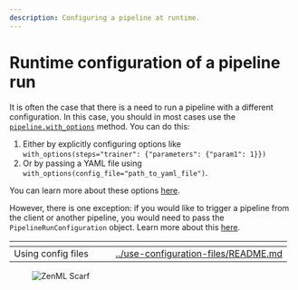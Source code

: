 ```yaml
---
description: Configuring a pipeline at runtime.
---
```


# Runtime configuration of a pipeline run

It is often the case that there is a need to run a pipeline with a different configuration.
In this case, you should in most cases use the [`pipeline.with_options`](../use-configuration-files/README.md) method. You can do this:

1. Either by explicitly configuring options like `with_options(steps="trainer": {"parameters": {"param1": 1}})`
2. Or by passing a YAML file using `with_options(config_file="path_to_yaml_file")`.

You can learn more about these options [here](../use-configuration-files/README.md).

However, there is one exception: if you would like to trigger a pipeline from the client
or another pipeline, you would need to pass the `PipelineRunConfiguration` object.
Learn more about this [here](../trigger-pipelines/trigger-a-pipeline-from-another.md).

<table data-view="cards"><thead><tr><th></th><th></th><th></th><th data-hidden data-card-target data-type="content-ref"></th></tr></thead><tbody><tr><td>Using config files</td><td></td><td></td><td><a href="../use-configuration-files/README.md">../use-configuration-files/README.md</a></td></tr></tbody></table>

<!-- For scarf -->
<figure><img alt="ZenML Scarf" referrerpolicy="no-referrer-when-downgrade" src="https://static.scarf.sh/a.png?x-pxid=f0b4f458-0a54-4fcd-aa95-d5ee424815bc" /></figure>